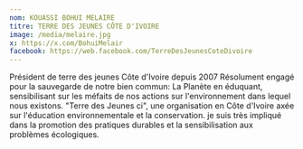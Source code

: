 ```yaml
---
nom: KOUASSI BOHUI MELAIRE
titre: TERRE DES JEUNES CÔTE D'IVOIRE
image: /media/melaire.jpg
x: https://x.com/BohuiMelair
facebook: https://web.facebook.com/TerreDesJeunesCoteDivoire
---
```

P﻿résident de terre des jeunes Côte d'Ivoire depuis 2007
R﻿ésolument engagé pour la sauvegarde de notre bien commun: La Planète en éduquant, sensibilisant sur les méfaits de nos actions sur l'environnement dans lequel nous existons.
"Terre des Jeunes ci", une organisation en Côte d'Ivoire axée sur l'éducation environnementale et la conservation. je suis très impliqué dans la promotion des pratiques durables et la sensibilisation aux problèmes écologiques.